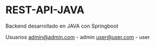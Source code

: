 # REST-API-JAVA
Backend desarrollado en JAVA con Springboot


Usuarios
admin@admin.com - admin
user@user.com - user
